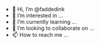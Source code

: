 - 👋 Hi, I’m @faddedink
- 👀 I’m interested in ...
- 🌱 I’m currently learning ...
- 💞️ I’m looking to collaborate on ...
- 📫 How to reach me ...

<!---
faddedink/faddedink is a ✨ special ✨ repository because its `README.md` (this file) appears on your GitHub profile.
You can click the Preview link to take a look at your changes.
--->
